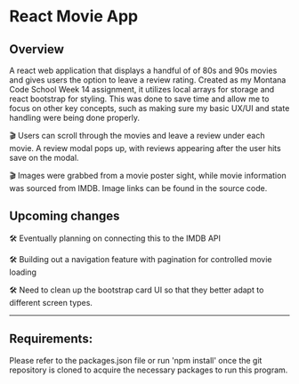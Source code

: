 # React Movie App

## Overview
A react web application that displays a handful of of 80s and 90s movies and gives users the option to leave a review rating. Created as my Montana Code School Week 14 assignment, it utilizes local arrays for storage and react bootstrap for styling. This was done to save time and allow me to focus on other key concepts, such as making sure my basic UX/UI and state handling were being done properly. 

:clapper: Users can scroll through the movies and leave a review under each movie. A review modal pops up, with reviews appearing after the user hits save on the modal. 

:clapper: Images were grabbed from a movie poster sight, while movie information was sourced from IMDB. Image links can be found in the source code. 


## Upcoming changes
:hammer_and_wrench: Eventually planning on connecting this to the IMDB API

:hammer_and_wrench: Building out a navigation feature with pagination for controlled movie loading

:hammer_and_wrench: Need to clean up the bootstrap card UI so that they better adapt to different screen types. 

-----------------------------------------------------
## Requirements:
Please refer to the packages.json file or run 'npm  install' once the git repository is cloned to acquire the necessary packages to run this program.
